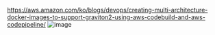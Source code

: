 

https://aws.amazon.com/ko/blogs/devops/creating-multi-architecture-docker-images-to-support-graviton2-using-aws-codebuild-and-aws-codepipeline/
![image](https://github.com/user-attachments/assets/f47a08b6-c165-4730-8fc7-26c2ce226342)


